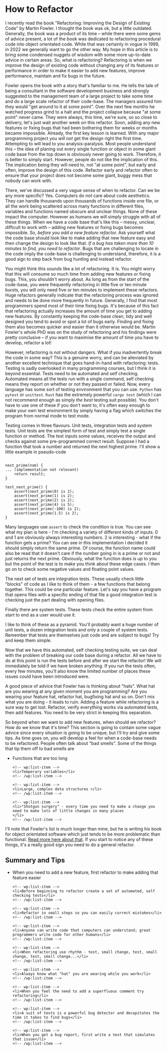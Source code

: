 <!-- html -->
<!-- wp:paragraph -->

<h1>How to Refactor</h1>

<p>I recently read the book "Refactoring: Improving the Design of Existing Code" by Martin Fowler. I thought the book
    was ok, but a little outdated. Generally, the book was a product of its time – while there were some gems of advice
    present, a lot of the book was dedicated to refactoring procedural code into object orientated code. While that was
    certainly in vogue in 1999, in 2022 we generally want to go the other way. My hope in this article is to bring some
    condensed nuggets of wisdom with some more up-to-date advice in certain areas. So, what is refactoring? Refactoring
    is when we improve the design of existing code without changing any of its features or performance in order to make
    it easier to add new features, improve performance, maintain and fix bugs in the future.</p>
<!-- /wp:paragraph -->

<!-- wp:paragraph -->
<p>Fowler opens the book with a story that's familiar to me. He tells the tale of being a consultant in the software
    development business and strongly suggested to the management team of a large project to take some time and do a
    large scale refactor of their code-base. The managers assured him they would "get around to it at some point". Over
    the next few months he watched progress grind to a halt and the project collapse because "at some point" never came.
    They were always, this time, we're sure, so so close to delivery, let's just wait another week on this refactor.
    Soon, adding any new features or fixing bugs that had been bothering them for weeks or months became impossible.
    Already, the first key lesson is learned. With any major programming project you <em>will not</em> get the design
    right the first time. Attempting to will lead to you analysis-paralysis. Most people understand this – the idea of
    planing out every single function or object in some giant code base from the top down is obviously never going to
    work. Therefore, it is better to simply start. However, people do not like the implication of this. The implication
    being they will need to, not "at some point", but early and often, improve the design of this code. Refactor early
    and refactor often to ensure that your project does not become some giant, buggy mess that nobody can work with.</p>
<!-- /wp:paragraph -->

<!-- wp:paragraph -->
<p>There, we've discussed a very vague sense of when to refactor. Can we be any more specific? Yes. Computers do not
    care about code aesthetics. They can handle thousands upon thousands of functions inside one file, or all the work
    being scattered across many functions in different files, variables and functions named obscure and unclear things.
    None of these impact the computer. However as humans we will simply struggle with all of these things. When we have
    a code base that's like this – messy, unclear, difficult to work with – adding new features or fixing bugs becomes
    impossible. So, <em>before you add a new feature refactor. </em>Ask yourself what the code base should look like to
    make adding that new feature easy and then change the design to look like that. <em>If a bug has taken more than 10
        minutes to find, you need to refactor</em>. Bugs that are challenging to locate in the code imply the code-base
    is challenging to understand, therefore, it is a good sign to step back from bug hunting and instead refactor.</p>
<!-- /wp:paragraph -->

<!-- wp:paragraph -->
<p>You might think this sounds like a lot of refactoring. It is. You might worry that this will consume so much time
    from adding new features or fixing bugs. This, you shouldn't worry about. As long as from the start of the
    code-base, you were frequently refactoring in little five or ten minute bursts, you will only need five or ten
    minutes to implement these refactors. Huge refactors generally indicate that the refactoring process was ignored and
    needs to be done more frequently in future. Generally, I find that most programmers spend most of their time fixing
    bugs. It's because of this fact that refactoring actually increases the amount of time you get to adding new
    features. By constantly keeping the code-base clean, tidy and well designed you tend to avoid or spot a lot of bugs
    early. Finding and fixing them also becomes quicker and easier than it otherwise would be. Martin Fowler's whole PhD
    was on the study of refactoring and his findings were pretty conclusive – if you want to maximise the amount of time
    you have to develop, refactor a lot!</p>
<!-- /wp:paragraph -->

<!-- wp:paragraph -->
<p>However, refactoring is not without dangers. What if you inadvertently break the code in some way? This is a genuine
    worry, and can be alleviated by another excellent technique that goes hand-in-hand with refactoring: tests. Testing
    is sadly overlooked in many programming courses, but I think it is beyond essential. Tests need to be automated and
    self checking. Automated means all the tests run with a single command, self checking means they report on whether
    or not they passed or failed. Now, every language has some sort of testing environment that you can use.
    <code>Python</code> has <code>pytest</code> or <code>unittest</code>. <code>Rust</code> has the extremely powerful
    <code>cargo test</code> (which I can not recommend enough as simply <em>the best</em> testing suit possible). You
    don't have to use one of these if you don't want to, it's often easy enough to make your own test environment by
    simply having a flag which switches the program from normal mode to test mode.</p>
<!-- /wp:paragraph -->

<!-- wp:paragraph -->
<p>Testing comes in three flavours. Unit tests, integration tests and system tests. Unit tests are the simplest form of
    test and simply test a single function or method. The test inputs some values, receives the output and checks
    against some pre-programmed correct result. Suppose I had a function that took a number and returned the next
    highest prime. I'll show a little example in pseudo-code</p>
<!-- /wp:paragraph -->

<!-- wp:code -->
<pre class="wp-block-code"><code>
next_prime(num) {
... (implementation not relevant)
    return result;
}

test_next_prime() {
    assert(next_prime(0) is 2);
    assert(next_prime(1) is 2);
    assert(next_prime(2) is 2);
    assert(next_prime(4) is 5);
    assert(next_prime(-100) is 2);
    assert(next_prime(1.5) is 2);
}</code></pre>
<!-- /wp:code -->

<!-- wp:paragraph -->
<p>Many languages use <code>assert</code> to check the condition is true. You can see what my plan is here - I'm
    checking a variety of different kinds of inputs. 0 and 1 are obviously always interesting numbers. 2 is interesting
    - what if the function gets a prime? You can see in this implementation I decided it should simply return the same
    prime. Of course, the function name could also be read that it doesn't care if the number going in is a prime or not
    and just returns the next prime. Obviously, what the function does is up to you but the point of the test is to make
    you think about these edge cases. I then go on to check some negative values and floating point values. </p>
<!-- /wp:paragraph -->

<!-- wp:paragraph -->
<p>The next set of tests are integration tests. These usually check little "blocks" of code as I like to think of them -
    a few functions that belong together. This could be one particular feature. Let's say you have a program that opens
    files with a specific ending of that file a good integration test is checking just the part dealing with opening
    files.</p>
<!-- /wp:paragraph -->

<!-- wp:paragraph -->
<p>Finally there are system tests. These tests check the entire system from start to end as a user would use it.</p>
<!-- /wp:paragraph -->

<!-- wp:paragraph -->
<p>I like to think of these as a pyramid. You'll probably want a huge number of unit tests, a dozen integration tests
    and only a couple of system tests. Remember that tests are themselves just code and are subject to bugs! Try and
    keep them simple.</p>
<!-- /wp:paragraph -->

<!-- wp:paragraph -->
<p>Now that we have this automated, self checking testing suite, we can deal with the problem of breaking our code base
    during a refactor. All we have to do at this point is run the tests before and after we start the refactor! We will
    immediately be told if we have broken anything. If you run the tests often, every few minutes, you'll also know the
    limited number of places these issues could have been introduced were.</p>
<!-- /wp:paragraph -->

<!-- wp:paragraph -->
<p>A good piece of advice that Fowler has is thinking about "hats". What hat are you wearing at any given moment you are
    programming? Are you wearing your feature hat, refactor hat, bugfixing hat and so on. Don't mix what you are doing -
    it leads to ruin. Adding a feature while refactoring is a sure way to get lost. Refactor, verify everything works
    via automated tests, then add features. You need to be very strict in keeping this separation. </p>
<!-- /wp:paragraph -->

<!-- wp:paragraph -->
<p>So beyond when we want to add new features, when should we refactor? How do we know that it's time? This section is
    going to contain some vague advice since every situation is going to be unique, but I'll try and give some tips. As
    time goes on, you will develop a feel for when a code-base needs to be refactored. People often talk about "bad
    smells". Some of the things that tip them off to bad smells are</p>
<!-- /wp:paragraph -->

<!-- wp:list -->
<ul>
    <!-- wp:list-item -->
    <li>Functions that are too long</li>
    <!-- /wp:list-item -->

    <!-- wp:list-item -->
    <li>Temporary variables</li>
    <!-- /wp:list-item -->

    <!-- wp:list-item -->
    <li>Large, complex data structures </li>
    <!-- /wp:list-item -->

    <!-- wp:list-item -->
    <li>"Shotgun surgery" - every time you need to make a change you need to make lots of little changes in many places
    </li>
    <!-- /wp:list-item -->
</ul>
<!-- /wp:list -->

<!-- wp:paragraph -->
<p>I'll note that Fowler's list is much longer than mine, but he is writing his book for object orientated software
    which just tends to be more problematic than functional. <a
        href="/blog/i-hate-oo">Read
        more here about that</a>. If you start to notice any of these things, it's a really good sign you need to do a
    general refactor.</p>
<!-- /wp:paragraph -->

<!-- wp:heading -->
<h2>Summary and Tips</h2>
<!-- /wp:heading -->

<!-- wp:list -->
<ul>
    <!-- wp:list-item -->
    <li>When you need to add a new feature, first refactor to make adding that feature easier</li>
    <!-- /wp:list-item -->

    <!-- wp:list-item -->
    <li>Before beginning to refactor create a set of automated, self checking tests</li>
    <!-- /wp:list-item -->

    <!-- wp:list-item -->
    <li>Refactor in small steps so you can easily correct mistakes</li>
    <!-- /wp:list-item -->

    <!-- wp:list-item -->
    <li>Anyone can write code that computers can understand; great programmers write code for other humans</li>
    <!-- /wp:list-item -->

    <!-- wp:list-item -->
    <li>When refactoring use rhythm - test, small change, test, small change, test, small change...</li>
    <!-- /wp:list-item -->

    <!-- wp:list-item -->
    <li>Always know what "hat" you are wearing while you work</li>
    <!-- /wp:list-item -->

    <!-- wp:list-item -->
    <li>When you feel the need to add a superfluous comment try refactoring</li>
    <!-- /wp:list-item -->

    <!-- wp:list-item -->
    <li>A suit of tests is a powerful bug detector and decapitates the time it takes to find bugs</li>
    <!-- /wp:list-item -->

    <!-- wp:list-item -->
    <li>When you get a bug report, first write a test that simulates that issue</li>
    <!-- /wp:list-item -->
</ul>
<!-- html -->